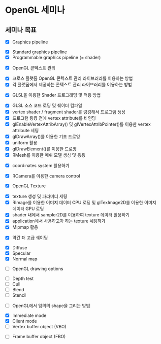 # OpenGL 세미나

## 세미나 목표
- [x] Graphics pipeline
 * [x] Standard graphics pipeline
 * [x] Programmable graphics pipeline (= shader)
- [x] OpenGL 콘텍스트 관리
 * [x] 크로스 플랫폼 OpenGL 콘텍스트 관리 라이브러리를 이용하는 방법
 * [x] 각 플랫폼에서 제공하는 콘텍스트 관리 라이브러리를 이용하는 방법
- [x] GLSL을 이용한 Shader 프로그래밍 및 적용 방법
 * [x] GLSL 소스 코드 로딩 및 쉐이더 컴파일
 * [x] vertex shader / fragment shader를 링킹해서 프로그램 생성
 * [x] 프로그램 링킹 전에 vertex attribute를 바인딩
 * [x] glEnableVertexAttribArray() 및 glVertexAttribPointer()를 이용한 vertex attribute 세팅
 * [x] glDrawArray()를 이용한 기초 드로잉
 * [x] uniform 활용
 * [x] glDrawElement()를 이용한 드로잉
 * [x] RMesh를 이용한 메쉬 모델 생성 및 응용
- [x] coordinates system 활용하기
 * [x] RCamera를 이용한 camera control
- [x] OpenGL Texture
 * [x] texture 생성 및 파라미터 세팅
 * [x] RImage를 이용한 이미지 데이터 CPU 로딩 및 glTexImage2D를 이용한 이미지 데이터 GPU 로딩
 * [x] shader 내에서 sampler2D를 이용하여 texture 데이터 활용하기
 * [x] application에서 사용하고자 하는 texture 세팅하기
 * [x] Mipmap 활용
- [x] 약간 더 고급 쉐이딩
 * [x] Diffuse
 * [x] Specular
 * [x] Normal map
- [ ] OpenGL drawing options
 * [ ] Depth test
 * [ ] Cull
 * [ ] Blend
 * [ ] Stencil
- [ ] OpenGL에서 임의의 shape을 그리는 방법
 * [x] Immediate mode
 * [x] Client mode
 * [ ] Vertex buffer object (VBO)
- [ ] Frame buffer object (FBO)
